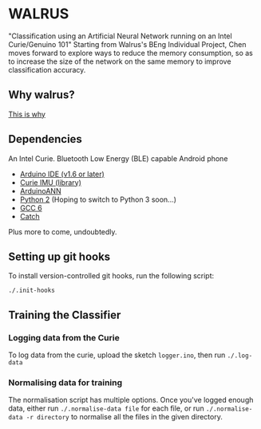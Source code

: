 # WALRUS
"Classification using an Artificial Neural Network running on an Intel Curie/Genuino 101"
Starting from Walrus's BEng Individual Project, Chen moves forward to explore ways to reduce the memory consumption, so as to increase the size of the network on the same memory to improve classification accuracy.

## Why walrus?

[This is why](https://imgur.com/gallery/GUnt3yw)

## Dependencies

An Intel Curie.
Bluetooth Low Energy (BLE) capable Android phone

- [Arduino IDE (v1.6 or later)](https://www.arduino.cc/en/Main/Software)
- [Curie IMU (library)](https://www.arduino.cc/en/Reference/CurieIMU)
- [ArduinoANN](http://robotics.hobbizine.com/arduinoann.html)
- [Python 2](https://www.python.org/downloads/) (Hoping to switch to Python 3 soon...)
- [GCC 6](https://gcc.gnu.org/gcc-6/)
- [Catch](https://github.com/philsquared/Catch)

Plus more to come, undoubtedly.

## Setting up git hooks

To install version-controlled git hooks, run the following script:

    ./.init-hooks

## Training the Classifier

### Logging data from the Curie

To log data from the curie, upload the sketch `logger.ino`, then run `./.log-data` 

### Normalising data for training

The normalisation script has multiple options. Once you've logged enough data, either run `./.normalise-data file` for each file, or run `./.normalise-data -r directory` to normalise all the files in the given directory.
